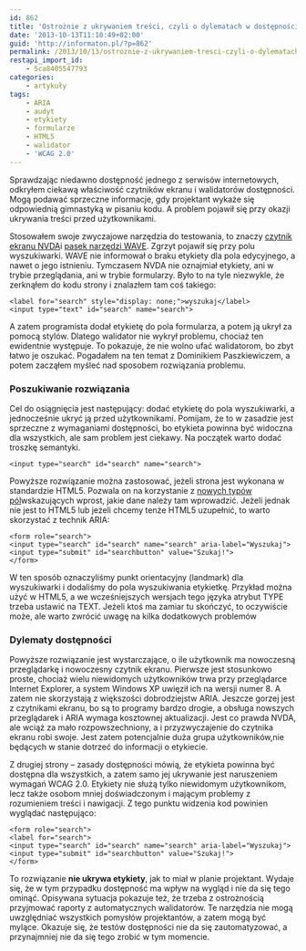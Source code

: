 ```yaml
---
id: 862
title: 'Ostrożnie z ukrywaniem treści, czyli o dylematach w dostępności'
date: '2013-10-13T11:10:49+02:00'
guid: 'http://informaton.pl/?p=862'
permalink: /2013/10/13/ostroznie-z-ukrywaniem-tresci-czyli-o-dylematach-w-dostepnosci/
restapi_import_id:
    - 5ca8405547793
categories:
    - artykuły
tags:
    - ARIA
    - audyt
    - etykiety
    - formularze
    - HTML5
    - walidator
    - 'WCAG 2.0'
---
```


Sprawdzając niedawno dostępność jednego z serwisów internetowych, odkryłem ciekawą właściwość czytników ekranu i walidatorów dostępności. Mogą podawać sprzeczne informacje, gdy projektant wykaże się odpowiednią gimnastyką w pisaniu kodu. A problem pojawił się przy okazji ukrywania treści przed użytkownikami.

Stosowałem swoje zwyczajowe narzędzia do testowania, to znaczy [czytnik ekranu NVDA](http://informaton.pl/?p=352)i [pasek narzędzi WAVE](http://informaton.pl/?p=21). Zgrzyt pojawił się przy polu wyszukiwarki. WAVE nie informował o braku etykiety dla pola edycyjnego, a nawet o jego istnieniu. Tymczasem NVDA nie oznajmiał etykiety, ani w trybie przeglądania, ani w trybie formularzy. Było to na tyle niezwykle, że zerknąłem do kodu strony i znalazłem tam coś takiego:

```
<label for="search" style="display: none;">wyszukaj</label>
<input type="text" id="search" name="search">

```

A zatem programista dodał etykietę do pola formularza, a potem ją ukrył za pomocą stylów. Dlatego walidator nie wykrył problemu, chociaż ten ewidentnie występuje. To pokazuje, że nie wolno ufać walidatorom, bo zbyt łatwo je oszukać. Pogadałem na ten temat z Dominikiem Paszkiewiczem, a potem zacząłem myśleć nad sposobem rozwiązania problemu.

### Poszukiwanie rozwiązania

Cel do osiągnięcia jest następujący: dodać etykietę do pola wyszukiwarki, a jednocześnie ukryć ją przed użytkownikami. Pomijam, że to w zasadzie jest sprzeczne z wymaganiami dostępności, bo etykieta powinna być widoczna dla wszystkich, ale sam problem jest ciekawy. Na początek warto dodać troszkę semantyki.

```
<input type="search" id="search" name="search">

```

Powyższe rozwiązanie można zastosować, jeżeli strona jest wykonana w standardzie HTML5. Pozwala on na korzystanie z [nowych typów pól](http://informaton.pl/?p=497)wskazujących wprost, jakie dane należy tam wprowadzić. Jeżeli jednak nie jest to HTML5 lub jeżeli chcemy tenże HTML5 uzupełnić, to warto skorzystać z technik ARIA:

```
<form role="search">
<input type="search" id="search" name="search" aria-label="Wyszukaj">
<input type="submit" id="searchbutton" value="Szukaj!">
</form>

```

W ten sposób oznaczyliśmy punkt orientacyjny (landmark) dla wyszukiwarki i dodaliśmy do pola wyszukiwania etykietkę. Przykład można użyć w HTML5, a we wcześniejszych wersjach tego języka atrybut TYPE trzeba ustawić na TEXT. Jeżeli ktoś ma zamiar tu skończyć, to oczywiście może, ale warto zwrócić uwagę na kilka dodatkowych problemów

### Dylematy dostępności

Powyższe rozwiązanie jest wystarczające, o ile użytkownik ma nowoczesną przeglądarkę i nowoczesny czytnik ekranu. Pierwsze jest stosunkowo proste, chociaż wielu niewidomych użytkowników trwa przy przeglądarce Internet Explorer, a system Windows XP uwięził ich na wersji numer 8. A zatem nie skorzystają z większości dobrodziejstw ARIA. Jeszcze gorzej jest z czytnikami ekranu, bo są to programy bardzo drogie, a obsługa nowszych przeglądarek i ARIA wymaga kosztownej aktualizacji. Jest co prawda NVDA, ale wciąż za mało rozpowszechniony, a i przyzwyczajenie do czytnika ekranu robi swoje. Jest zatem potencjalnie duża grupa użytkowników,nie będących w stanie dotrzeć do informacji o etykiecie.

Z drugiej strony – zasady dostępności mówią, że etykieta powinna być dostępna dla wszystkich, a zatem samo jej ukrywanie jest naruszeniem wymagań WCAG 2.0. Etykiety nie służą tylko niewidomym użytkownikom, lecz także osobom mniej doświadczonym i mającym problemy z rozumieniem treści i nawigacji. Z tego punktu widzenia kod powinien wyglądać następująco:

```
<form role="search">
<label for="search">
<input type="search" id="search" name="search" aria-label="Wyszukaj">
<input type="submit" id="searchbutton" value="Szukaj!">
</form>

```

To rozwiązanie **nie ukrywa etykiety**, jak to miał w planie projektant. Wydaje się, że w tym przypadku dostępność ma wpływ na wygląd i nie da się tego ominąć. Opisywana sytuacja pokazuje też, że trzeba z ostrożnością przyjmować raporty z automatycznych walidatorów. Te narzędzia nie mogą uwzględniać wszystkich pomysłów projektantów, a zatem mogą być mylące. Okazuje się, że testów dostępności nie da się zautomatyzować, a przynajmniej nie da się tego zrobić w tym momencie.
